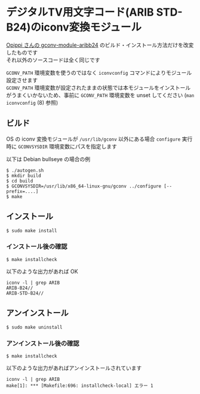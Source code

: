 # デジタルTV用文字コード(ARIB STD-B24)のiconv変換モジュール
[Opippi さんの gconv-module-aribb24](https://github.com/0p1pp1/gconv-module-aribb24) のビルド・インストール方法だけを改変したものです  
それ以外のソースコードは全く同じです

`GCONV_PATH` 環境変数を使うのではなく `iconvconfig` コマンドによりモジュール設定させます  
`GCONV_PATH` 環境変数が設定されたままの状態では本モジュールをインストールがうまくいかないため、事前に `GCONV_PATH` 環境変数を unset してください
(`man iconvconfig` (8) 参照)  

## ビルド
OS の iconv 変換モジュールが `/usr/lib/gconv` 以外にある場合 `configure` 実行時に `GCONVSYSDIR` 環境変数にパスを指定します

以下は Debian bullseye の場合の例

``` console
$ ./autogen.sh
$ mkdir build
$ cd build
$ GCONVSYSDIR=/usr/lib/x86_64-linux-gnu/gconv ../configure [--prefix=....]
$ make
```

## インストール
``` console
$ sudo make install
```

### インストール後の確認
``` console
$ make installcheck
```
以下のような出力があれば OK
```
iconv -l | grep ARIB
ARIB-B24//
ARIB-STD-B24//
```

## アンインストール
``` console
$ sudo make uninstall
```

### アンインストール後の確認
``` console
$ make installcheck
```
以下のような出力があればアンインストールされています
```
iconv -l | grep ARIB
make[1]: *** [Makefile:696: installcheck-local] エラー 1
```

